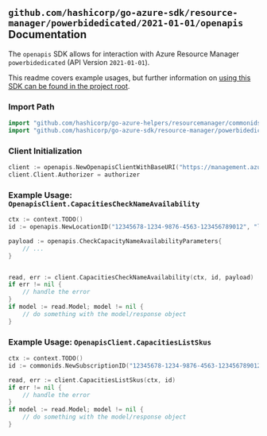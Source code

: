 
## `github.com/hashicorp/go-azure-sdk/resource-manager/powerbidedicated/2021-01-01/openapis` Documentation

The `openapis` SDK allows for interaction with Azure Resource Manager `powerbidedicated` (API Version `2021-01-01`).

This readme covers example usages, but further information on [using this SDK can be found in the project root](https://github.com/hashicorp/go-azure-sdk/tree/main/docs).

### Import Path

```go
import "github.com/hashicorp/go-azure-helpers/resourcemanager/commonids"
import "github.com/hashicorp/go-azure-sdk/resource-manager/powerbidedicated/2021-01-01/openapis"
```


### Client Initialization

```go
client := openapis.NewOpenapisClientWithBaseURI("https://management.azure.com")
client.Client.Authorizer = authorizer
```


### Example Usage: `OpenapisClient.CapacitiesCheckNameAvailability`

```go
ctx := context.TODO()
id := openapis.NewLocationID("12345678-1234-9876-4563-123456789012", "locationName")

payload := openapis.CheckCapacityNameAvailabilityParameters{
	// ...
}


read, err := client.CapacitiesCheckNameAvailability(ctx, id, payload)
if err != nil {
	// handle the error
}
if model := read.Model; model != nil {
	// do something with the model/response object
}
```


### Example Usage: `OpenapisClient.CapacitiesListSkus`

```go
ctx := context.TODO()
id := commonids.NewSubscriptionID("12345678-1234-9876-4563-123456789012")

read, err := client.CapacitiesListSkus(ctx, id)
if err != nil {
	// handle the error
}
if model := read.Model; model != nil {
	// do something with the model/response object
}
```
